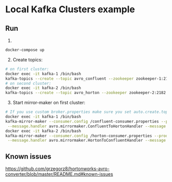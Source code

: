 # Local Kafka Clusters example
## Run
1.
```bash
docker-compose up
```
2. Create topics:
```bash
# on first cluster:
docker exec -it kafka-1 /bin/bash
kafka-topics --create --topic avro_confluent --zookeeper zookeeper-1:2181 --partitions 1 --replication-factor 1
# on second cluster:
docker exec -it kafka-2 /bin/bash 
kafka-topics --create --topic avro_horton --zookeeper zookeeper-2:2182 --partitions 1 --replication-factor 1


```
3. Start mirror-maker on first cluster:
```bash
# If you use custom broker.properties make sure you set auto.create.topics.enable=true otherwise create replicated topics manually
docker exec -it kafka-1 /bin/bash
kafka-mirror-maker --consumer.config /confluent-consumer.properties --producer.config /horton-producer.properties --whitelist avro_confluent \
 --message.handler avro.mirrormaker.ConfluentToHortonHandler --message.handler.args http://confluent-registry:8081,http://horton-registry:9090/api/v1
docker exec -it kafka-2 /bin/bash
kafka-mirror-maker --consumer.config /horton-consumer.properties --producer.config /confluent-producer.properties --whitelist avro_horton \
 --message.handler avro.mirrormaker.HortonToConfluentHandler --message.handler.args http://horton-registry:9090/api/v1,http://confluent-registry:8081
```

## Known issues
https://github.com/grzegorz8/hortonworks-avro-converter/blob/master/README.md#known-issues

